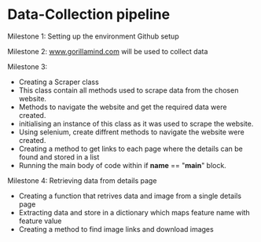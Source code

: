 # Data-Collection pipeline

Milestone 1:
Setting up the environment
Github setup

Milestone 2:
www.gorillamind.com will be used to collect data

Milestone 3:
* Creating a Scraper class
* This class contain all methods used to scrape data from the chosen website.
* Methods to navigate the website and get the required data were created.
* initialising an instance of this class as it was used to scrape the website.
* Using selenium, create diffrent methods to navigate the website were created.
* Creating a method to get links to each page where the details can be found and stored in a list
* Running the main body of code within if __name__ == "__main__" block.

Milestone 4:
Retrieving data from details page
* Creating a function that retrives data and image from a single details page
* Extracting data and store in a dictionary which maps feature name with feature value
* Creating a method to find image links and download images 

